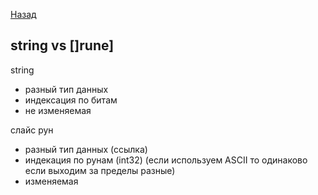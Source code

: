 [Назад](/L1/L1_.md) 

## string vs []rune]

string 
- разный тип данных 
- индексация по битам
- не изменяемая 


слайс рун
- разный тип данных (ссылка)
- индекация по рунам (int32) (если используем ASCII то одинаково если выходим за пределы разные)
- изменяемая 
